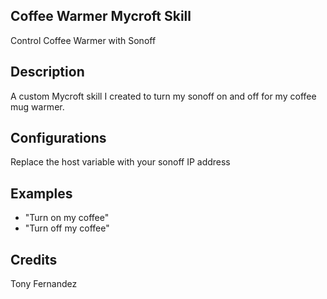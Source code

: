 ## Coffee Warmer Mycroft Skill
Control Coffee Warmer with Sonoff

## Description 
A custom Mycroft skill I created to turn my sonoff on and off for my coffee mug warmer.

## Configurations
Replace the host variable with your sonoff IP address

## Examples 
* "Turn on my coffee"
* "Turn off my coffee"

## Credits 
Tony Fernandez
